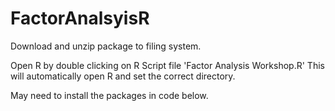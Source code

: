 # FactorAnalsyisR
Download and unzip package to filing system. 

Open R by double clicking on R Script file 'Factor Analysis Workshop.R' This will automatically open R and set the correct directory.

May need to install the packages in code below.
